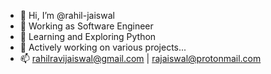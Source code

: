 - 👋 Hi, I’m @rahil-jaiswal
- 👀 Working as Software Engineer
- 🌱 Learning and Exploring Python
- 💞️ Actively working on various projects...
- 📫 rahilravijaiswal@gmail.com | rajaiswal@protonmail.com
